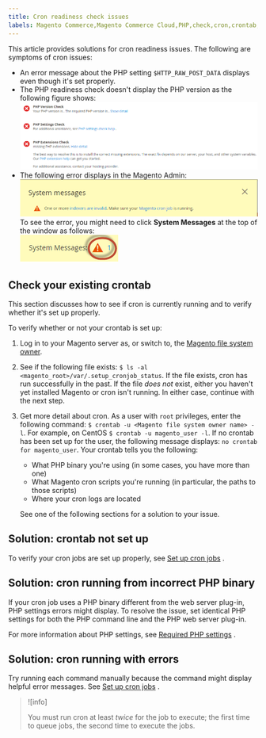 ```yaml
---
title: Cron readiness check issues
labels: Magento Commerce,Magento Commerce Cloud,PHP,check,cron,crontab,how to,readiness
---
```


This article provides solutions for cron readiness issues. The following are symptoms of cron issues:

* An error message about the PHP setting `$HTTP_RAW_POST_DATA` displays even though it's set properly.
* The PHP readiness check doesn't display the PHP version as the following figure shows:  
![upgr-tshoot-no-cron.png](assets/upgr-tshoot-no-cron.png)  
* The following error displays in the Magento Admin:  
![compman-cron-not-running.png](assets/compman-cron-not-running.png)  
To see the error, you might need to click **System Messages** at the top of the window as follows:  
![compman_sys-messages.png](assets/compman_sys-messages.png)    

<h2 id="check-your-existing-crontab">Check your existing crontab</h2>

This section discusses how to see if cron is currently running and to verify whether it's set up properly.

To verify whether or not your crontab is set up:

1. Log in to your Magento server as, or switch to, the [Magento file system owner](https://devdocs.magento.com/guides/v2.3/install-gde/prereq/file-sys-perms-over.html).
1. See if the following file exists: `$ ls -al <magento_root>/var/.setup_cronjob_status`. If the file exists, cron has run successfully in the past. If the file *does not* exist, either you haven't yet installed Magento or cron isn't running. In either case, continue with the next step.    
1. Get more detail about cron. As a user with `root` privileges, enter the following command: `$ crontab -u <Magento file system owner name> -l`. For example, on CentOS `$ crontab -u magento_user -l`. If no crontab has been set up for the user, the following message displays:    `no crontab for magento_user`. Your crontab tells you the following:    
    * What PHP binary you're using (in some cases, you have more than one)
    * What Magento cron scripts you're running (in particular, the paths to those scripts)
    * Where your cron logs are located

    See one of the following sections for a solution to your issue.    

<h2 id="solution-crontab-not-set-up">Solution: crontab not set up</h2>

To verify your cron jobs are set up properly, see [Set up cron jobs](https://devdocs.magento.com/guides/v2.3/install-gde/install/post-install-config.html#post-install-cron) .

<h2 id="solution-cron-running-from-incorrect-php-binary">Solution: cron running from incorrect PHP binary</h2>

If your cron job uses a PHP binary different from the web server plug-in, PHP settings errors might display. To resolve the issue, set identical PHP settings for both the PHP command line and the PHP web server plug-in.

For more information about PHP settings, see [Required PHP settings](https://devdocs.magento.com/guides/v2.3/install-gde/prereq/php-settings.html) .

<h2 id="solution-cron-running-with-errors">Solution: cron running with errors</h2>

Try running each command manually because the command might display helpful error messages. See [Set up cron jobs](https://devdocs.magento.com/guides/v2.3/install-gde/install/post-install-config.html#post-install-cron) .

>![info]
>
>You must run cron at least *twice* for the job to execute; the first time to queue jobs, the second time to execute the jobs.
